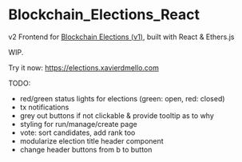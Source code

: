 # Blockchain_Elections_React
v2 Frontend for [Blockchain Elections (v1)](https://github.com/xavierdmello/Blockchain_Elections), built with React & Ethers.js

WIP.

Try it now: https://elections.xavierdmello.com

TODO:
- red/green status lights for elections (green: open, red: closed)
- tx notifications
- grey out buttons if not clickable & provide tooltip as to why
- styling for run/manage/create page
- vote: sort candidates, add rank too
- modularize election title header component
- change header buttons from b to button

